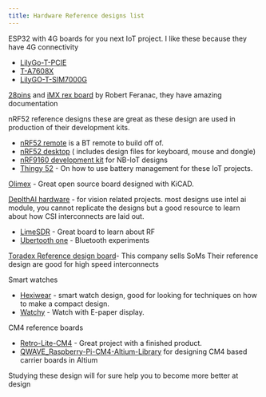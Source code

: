 ```yaml
---
title: Hardware Reference designs list
---
```


ESP32 with 4G boards for you next IoT project. I like these because they have 4G connectivity
- [LilyGo-T-PCIE](https://github.com/Xinyuan-LilyGO/LilyGo-T-PCIE)
- [T-A7608X](https://github.com/Xinyuan-LilyGO/T-A7608X)
- [LilyGO-T-SIM7000G](https://github.com/Xinyuan-LilyGO/LilyGO-T-SIM7000G)

[28pins](https://github.com/FEDEVEL/28pins) and  [iMX rex board](https://www.imx6rex.com/community/) by Robert Feranac, they have amazing documentation

nRF52 reference designs these are great as these design are used in production of their development kits.
- [nRF52 remote](https://www.nordicsemi.com/Products/Reference-designs/nRFready-Smart-Remote-3-for-nRF52-Series) is a BT remote to build off of.
- [nRF52 desktop](https://www.nordicsemi.com/Products/Reference-designs/nRF-Desktop) ( includes design files for keyboard, mouse and dongle)
- [nRF9160 development kit](https://www.nordicsemi.com/Products/Development-hardware/nRF9160-DK/Download#infotabs) for NB-IoT designs
- [Thingy 52](https://www.nordicsemi.com/Products/Development-hardware/Nordic-Thingy-52/Download?lang=en#infotabs) - On how to use battery management for these IoT projects.

[Olimex](https://www.olimex.com/Products/OLinuXino/STMP1/open-source-hardware) - Great open source board designed with KiCAD.

[DeplthAI hardware](https://github.com/luxonis/depthai-hardware) - for vision related projects. most designs use intel ai module, you cannot replicate the designs but a good resource to learn about how CSI interconnects are laid out.

- [LimeSDR](https://limemicro.com/boards/limesdr/) - Great board to learn about RF
- [Ubertooth one](https://greatscottgadgets.com/ubertoothone/) - Bluetooth experiments

[Toradex Reference design board](https://developer.toradex.com/carrier-board-design/reference-designs/ )- This company sells SoMs Their reference design are good for high speed interconnects

Smart watches
- [Hexiwear](https://github.com/MikroElektronika/HEXIWEAR) - smart watch design, good for looking for techniques on how to make a compact design.
- [Watchy](https://github.com/sqfmi/Watchy) - Watch with E-paper display.

CM4 reference boards
- [Retro-Lite-CM4](https://github.com/StonedEdge/Retro-Lite-CM4) - Great project with a finished product.
- [QWAVE_Raspberry-Pi-CM4-Altium-Library](https://github.com/QWaveSystems/QWAVE_Raspberry-Pi-CM4-Altium-Library) for designing CM4 based carrier boards in Altium

Studying these design will for sure help you to become more better at design
